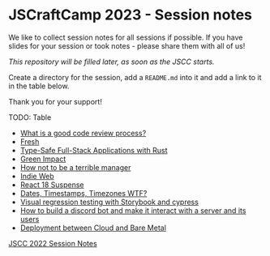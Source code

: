 # JSCraftCamp 2023 - Session notes

We like to collect session notes for all sessions if possible. If you have slides for your session or took notes - please share them with all of us!

_This repository will be filled later, as soon as the JSCC starts._

Create a directory for the session, add a `README.md` into it and add a link to it in the table below. 

Thank you for your support!

TODO: Table

- [What is a good code review process?](code-review-process/README.md)
- [Fresh](fresh/README.md)
- [Type-Safe Full-Stack Applications with Rust](fullstack-rust/README.md)
- [Green Impact](green-impact/README.md)
- [How not to be a terrible manager](how-not-to-be-a-terrible-manager/README.md)
- [Indie Web](indie-web/README.md)
- [React 18 Suspense](react-18-Suspense-improve-code-structure/README.md)
- [Dates, Timestamps, Timezones WTF?](timezones-wtf/README.md)
- [Visual regression testing with Storybook and cypress](visual-regression/README.md)
- [How to build a discord bot and make it interact with a server and its users](discord-bot/readme.md)
- [Deployment between Cloud and Bare Metal](deployment/README.md)

[JSCC 2022 Session Notes](https://github.com/jscraftcamp/jscc22-sessions)

